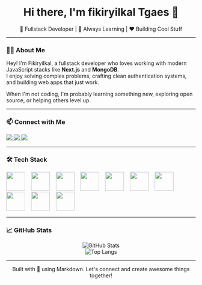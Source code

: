 <h1 align="center">Hi there, I'm fikiryilkal Tgaes 👋</h1>

<p align="center">
  🚀 Fullstack Developer | 🧠 Always Learning | ❤️ Building Cool Stuff
</p>

---

### 👨‍💻 About Me

Hey! I'm Fikiryilkal, a fullstack developer who loves working with modern JavaScript stacks like **Next.js** and **MongoDB**.  
I enjoy solving complex problems, crafting clean authentication systems, and building web apps that just work.

When I'm not coding, I'm probably learning something new, exploring open source, or helping others level up.

---

### 📫 Connect with Me

<p >
  <a href="https://fikiryilkal.me">
    <img src="https://img.shields.io/badge/Portfolio-000?style=flat&logo=vercel&logoColor=white" />
  </a>
  <a href="https://t.me/fkrtag">
    <img src="https://img.shields.io/badge/Telegram-2CA5E0?style=flat&logo=telegram&logoColor=white" />
  </a>
  <a href="https://linkedin.com/in/fikiryilkal">
    <img src="https://img.shields.io/badge/LinkedIn-0077B5?style=flat&logo=linkedin&logoColor=white" />
  </a>
</p>

---

### 🛠️ Tech Stack

<p >
  <img src="https://cdn.jsdelivr.net/gh/devicons/devicon/icons/javascript/javascript-original.svg" width="50" height="50"/> &nbsp;&nbsp;
  <img src="https://cdn.jsdelivr.net/gh/devicons/devicon/icons/typescript/typescript-original.svg" width="50" height="50"/> &nbsp;&nbsp;
  <img src="https://cdn.jsdelivr.net/gh/devicons/devicon/icons/react/react-original.svg" width="50" height="50"/> &nbsp;&nbsp;
  <img src="https://cdn.jsdelivr.net/gh/devicons/devicon/icons/nextjs/nextjs-original.svg" width="50" height="50"/> &nbsp;&nbsp;
  <img src="https://cdn.jsdelivr.net/gh/devicons/devicon/icons/nodejs/nodejs-original.svg" width="50" height="50"/> &nbsp;&nbsp;
  <img src="https://cdn.jsdelivr.net/gh/devicons/devicon/icons/express/express-original.svg" width="50" height="50"/> &nbsp;&nbsp;
  <img src="https://cdn.jsdelivr.net/gh/devicons/devicon/icons/mongodb/mongodb-original.svg" width="50" height="50"/> &nbsp;&nbsp;
  <img src="https://cdn.jsdelivr.net/gh/devicons/devicon/icons/mysql/mysql-original.svg" width="50" height="50"/> &nbsp;&nbsp;
  <img src="https://cdn.jsdelivr.net/gh/devicons/devicon/icons/git/git-original.svg" width="50" height="50"/> &nbsp;&nbsp;
  <img src="https://www.vectorlogo.zone/logos/tailwindcss/tailwindcss-icon.svg" width="50" height="50"/> &nbsp;&nbsp;
</p>

---

### 📈 GitHub Stats

<p align="center">
  <img src="https://github-readme-stats.vercel.app/api?username=fikertag&show_icons=true&theme=dark" alt="GitHub Stats" />
  <br />
  <img src="https://github-readme-stats.vercel.app/api/top-langs/?username=fikertag&layout=compact&theme=dark" alt="Top Langs" />
</p>

---

<p align="center">
  Built with 💙 using Markdown. Let's connect and create awesome things together!
</p>
